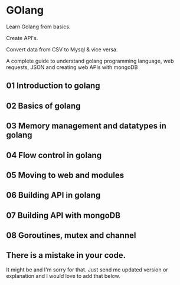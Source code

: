 # GOlang
Learn Golang from basics.

Create API's.

Convert data from CSV to Mysql & vice versa.

A complete guide to understand golang programming language, web requests, JSON and creating web APIs with mongoDB


## 01 Introduction to golang

## 02 Basics of golang

## 03 Memory management and datatypes in golang

## 04 Flow control in golang

## 05 Moving to web and modules

## 06 Building API in golang

## 07 Building API with mongoDB

## 08 Goroutines, mutex and channel


## There is a mistake in your code.

It might be and I'm sorry for that. Just send me updated version or explanation and I would love to add that below.

